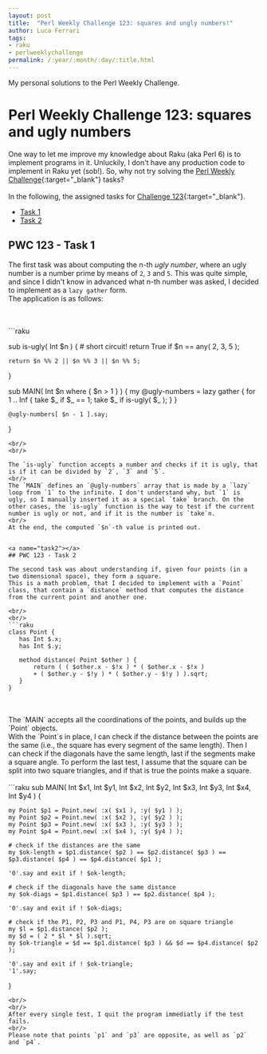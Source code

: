 ```yaml
---
layout: post
title:  "Perl Weekly Challenge 123: squares and ungly numbers!"
author: Luca Ferrari
tags:
- raku
- perlweeklychallenge
permalink: /:year/:month/:day/:title.html
---
```

My personal solutions to the Perl Weekly Challenge.

# Perl Weekly Challenge 123: squares and ugly numbers

One way to let me improve my knowledge about Raku (aka Perl 6) is to implement programs in it.
Unluckily, I don't have any production code to implement in Raku yet (sob!).
So, why not try solving the [Perl Weekly Challenge](https://perlweeklychallenge.org/){:target="_blank"} tasks?
<br/>
<br/>
In the following, the assigned tasks for [Challenge 123](https://perlweeklychallenge.org/blog/perl-weekly-challenge-123/){:target="_blank"}.
<br/>
- [Task 1](#task1)
- [Task 2](#task2)



<a name="task1"></a>
## PWC 123 - Task 1

The first task was about computing the n-th *ugly number*, where an ugly number is a number prime by means of `2`, `3` and `5`. This was quite simple, and since I didn't know in advanced what n-th number was asked, I decided to implement as a `lazy gather` form.
<br/>
The application is as follows:

<br/>
<br/>
```raku

sub is-ugly( Int $n ) {
    # short circuit!
    return True if $n == any( 2, 3, 5 );

    return $n %% 2 || $n %% 3 || $n %% 5;

}

sub MAIN( Int $n where { $n > 1 } ) {
    my  @ugly-numbers = lazy gather {
        for 1 .. Inf {
            take $_ if $_ == 1;
            take $_ if is-ugly( $_ );
        }
    }


    @ugly-numbers[ $n - 1 ].say;
}

 ```
<br/>
<br/>

The `is-ugly` function accepts a number and checks if it is ugly, that is if it can be divided by `2`, `3` and `5`.
<br/>
The `MAIN` defines an `@ugly-numbers` array that is made by a `lazy` loop from `1` to the infinite. I don't understand why, but `1` is ugly, so I manually inserted it as a special `take` branch. On the other cases, the `is-ugly` function is the way to test if the current number is ugly or not, and if it is the number is `take`n.
<br/>
At the end, the computed `$n`-th value is printed out.


<a name="task2"></a>
## PWC 123 - Task 2

The second task was about understanding if, given four points (in a two dimensional space), they form a square.
This is a math problem, that I decided to implement with a `Point` class, that contain a `distance` method that computes the distance from the current point and another one.

<br/>
<br/>
```raku
class Point {
    has Int $.x;
    has Int $.y;

    method distance( Point $other ) {
        return ( ( $other.x - $!x ) * ( $other.x - $!x )
        + ( $other.y - $!y ) * ( $other.y - $!y ) ).sqrt;
    }
}

```
<br/>
<br/>
The `MAIN` accepts all the coordinations of the points, and builds up the `Point` objects.
<br/>
With the `Point`s in place, I can check if the distance between the points are the same (i.e., the square has every segment of the same length). Then I can check if the diagonals have the same length, last if the segments make a square angle. To perform the last test, I assume that the square can be split into two square triangles, and if that is true the points make a square.
<br/>
<br/>
```raku
sub MAIN( Int $x1, Int $y1,
          Int $x2, Int $y2,
          Int $x3, Int $y3,
          Int $x4, Int $y4 ) {


    my Point $p1 = Point.new( :x( $x1 ), :y( $y1 ) );
    my Point $p2 = Point.new( :x( $x2 ), :y( $y2 ) );
    my Point $p3 = Point.new( :x( $x3 ), :y( $y3 ) );
    my Point $p4 = Point.new( :x( $x4 ), :y( $y4 ) );

    # check if the distances are the same
    my $ok-length = $p1.distance( $p2 ) == $p2.distance( $p3 ) == $p3.distance( $p4 ) == $p4.distance( $p1 );

    '0'.say and exit if ! $ok-length;

    # check if the diagonals have the same distance
    my $ok-diags = $p1.distance( $p3 ) == $p2.distance( $p4 );

    '0'.say and exit if ! $ok-diags;

    # check if the P1, P2, P3 and P1, P4, P3 are on square triangle
    my $l = $p1.distance( $p2 );
    my $d = ( 2 * $l * $l ).sqrt;
    my $ok-triangle = $d == $p1.distance( $p3 ) && $d == $p4.distance( $p2 );

    '0'.say and exit if ! $ok-triangle;
    '1'.say;
}

```
<br/>
<br/>
After every single test, I quit the program immediatly if the test fails.
<br/>
Please note that points `p1` and `p3` are opposite, as well as `p2` and `p4`.
